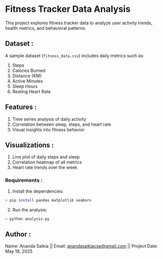 # Fitness Tracker Data Analysis

This project explores fitness tracker data to analyze user activity trends, health metrics, and behavioral patterns.

## Dataset :

A sample dataset (`fitness_data.csv`) includes daily metrics such as:

1) Steps
2) Calories Burned
3) Distance (KM)
4) Active Minutes
5) Sleep Hours
6) Resting Heart Rate

## Features :

1) Time series analysis of daily activity
2) Correlation between sleep, steps, and heart rate
3) Visual insights into fitness behavior

## Visualizations :

1) Line plot of daily steps and sleep
2) Correlation heatmap of all metrics
3) Heart rate trends over the week

### Requirements :

1) Install the dependencies:

```bash
> pip install pandas matplotlib seaborn
```

2) Run the analysis:

```bash
> python analysis.py
```

## Author :

Name: Ananda Saikia || 
Email: anandasaikiacse@gmail.com || 
Project Date: May 18, 2025
